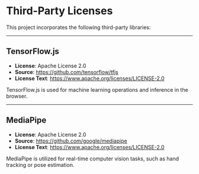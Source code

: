# Third-Party Licenses

This project incorporates the following third-party libraries:

---

## TensorFlow.js
- **License**: Apache License 2.0
- **Source**: https://github.com/tensorflow/tfjs
- **License Text**: https://www.apache.org/licenses/LICENSE-2.0

TensorFlow.js is used for machine learning operations and inference in the browser.

---

## MediaPipe
- **License**: Apache License 2.0
- **Source**: https://github.com/google/mediapipe
- **License Text**: https://www.apache.org/licenses/LICENSE-2.0

MediaPipe is utilized for real-time computer vision tasks, such as hand tracking or pose estimation.
